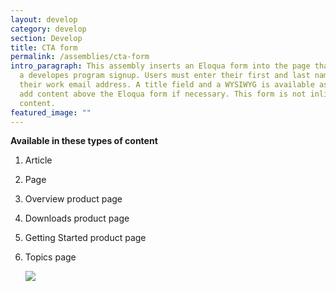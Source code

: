 ```yaml
---
layout: develop
category: develop
section: Develop
title: CTA form
permalink: /assemblies/cta-form
intro_paragraph: This assembly inserts an Eloqua form into the page that acts as
  a developes program signup. Users must enter their first and last names and
  their work email address. A title field and a WYSIWYG is available as well to
  add content above the Eloqua form if necessary. This form is not inline with
  content.
featured_image: ""
---
```

**Available in these types of content**

1. Article
2. Page
3. Overview product page
4. Downloads product page
5. Getting Started product page
6. Topics page

   ![](/design-manual/assets/uploads/cta-form-example.png)